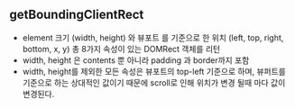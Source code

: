 ## getBoundingClientRect

- element 크기 (width, height) 와 뷰포트 를 기준으로 한 위치 (left, top, right, bottom, x, y) 총 8가지 속성이 있는 DOMRect 객체를 리턴
- width, height 은 contents 뿐 아니라 padding 과 border까지 포함
- width, height를 제외한 모든 속성은 뷰포트의 top-left 기준으로 하며, 뷰퍼트를 기준으로 하는 상대적인 값이기 때문에 scroll로 인해 위치가 변경 될때 마다 값이 변경된다.
